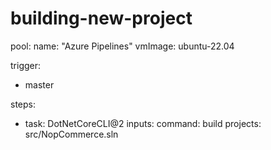 # building-new-project
pool:
  name: "Azure Pipelines"
  vmImage: ubuntu-22.04

trigger:
  - master

steps:
  - task: DotNetCoreCLI@2
    inputs:
      command: build
      projects: src/NopCommerce.sln
